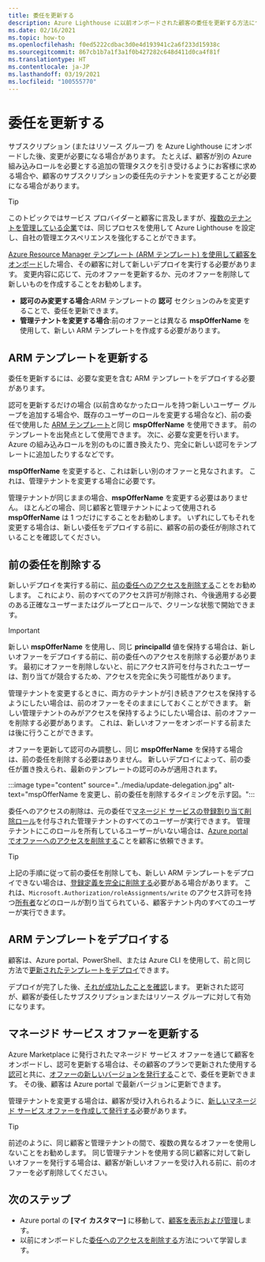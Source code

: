 ```yaml
---
title: 委任を更新する
description: Azure Lighthouse に以前オンボードされた顧客の委任を更新する方法について説明します。
ms.date: 02/16/2021
ms.topic: how-to
ms.openlocfilehash: f0ed5222cdbac3d0e4d193941c2a6f233d15938c
ms.sourcegitcommit: 867cb1b7a1f3a1f0b427282c648d411d0ca4f81f
ms.translationtype: HT
ms.contentlocale: ja-JP
ms.lasthandoff: 03/19/2021
ms.locfileid: "100555770"
---
```

# <a name="update-a-delegation"></a>委任を更新する

サブスクリプション (またはリソース グループ) を Azure Lighthouse にオンボードした後、変更が必要になる場合があります。 たとえば、顧客が別の Azure 組み込みロールを必要とする追加の管理タスクを引き受けるようにお客様に求める場合や、顧客のサブスクリプションの委任先のテナントを変更することが必要になる場合があります。

> [!TIP]
> このトピックではサービス プロバイダーと顧客に言及しますが、[複数のテナントを管理している企業](../concepts/enterprise.md)では、同じプロセスを使用して Azure Lighthouse を設定し、自社の管理エクスペリエンスを強化することができます。

[Azure Resource Manager テンプレート (ARM テンプレート) を使用して顧客をオンボード](onboard-customer.md)した場合、その顧客に対して新しいデプロイを実行する必要があります。 変更内容に応じて、元のオファーを更新するか、元のオファーを削除して新しいものを作成することをお勧めします。

- **認可のみ変更する場合**:ARM テンプレートの **認可** セクションのみを変更することで、委任を更新できます。
- **管理テナントを変更する場合**:前のオファーとは異なる **mspOfferName** を使用して、新しい ARM テンプレートを作成する必要があります。

## <a name="update-your-arm-template"></a>ARM テンプレートを更新する

委任を更新するには、必要な変更を含む ARM テンプレートをデプロイする必要があります。

認可を更新するだけの場合 (以前含めなかったロールを持つ新しいユーザー グループを追加する場合や、既存のユーザーのロールを変更する場合など)、前の委任で使用した [ARM テンプレート](onboard-customer.md#create-an-azure-resource-manager-template)と同じ **mspOfferName** を使用できます。 前のテンプレートを出発点として使用できます。 次に、必要な変更を行います。Azure の組み込みロールを別のものに置き換えたり、完全に新しい認可をテンプレートに追加したりするなどです。

**mspOfferName** を変更すると、これは新しい別のオファーと見なされます。 これは、管理テナントを変更する場合に必要です。

管理テナントが同じままの場合、**mspOfferName** を変更する必要はありません。 ほとんどの場合、同じ顧客と管理テナントによって使用される **mspOfferName** は 1 つだけにすることをお勧めします。 いずれにしてもそれを変更する場合は、新しい委任をデプロイする前に、顧客の前の委任が削除されていることを確認してください。

## <a name="remove-the-previous-delegation"></a>前の委任を削除する

新しいデプロイを実行する前に、[前の委任へのアクセスを削除する](remove-delegation.md)ことをお勧めします。 これにより、前のすべてのアクセス許可が削除され、今後適用する必要のある正確なユーザーまたはグループとロールで、クリーンな状態で開始できます。

> [!IMPORTANT]
> 新しい **mspOfferName** を使用し、同じ **principalId** 値を保持する場合は、新しいオファーをデプロイする前に、前の委任へのアクセスを削除する必要があります。 最初にオファーを削除しないと、前にアクセス許可を付与されたユーザーは、割り当てが競合するため、アクセスを完全に失う可能性があります。

管理テナントを変更するときに、両方のテナントが引き続きアクセスを保持するようにしたい場合は、前のオファーをそのままにしておくことができます。 新しい管理テナントのみがアクセスを保持するようにしたい場合は、前のオファーを削除する必要があります。 これは、新しいオファーをオンボードする前または後に行うことができます。

オファーを更新して認可のみ調整し、同じ **mspOfferName** を保持する場合は、前の委任を削除する必要はありません。 新しいデプロイによって、前の委任が置き換えられ、最新のテンプレートの認可のみが適用されます。

:::image type="content" source="../media/update-delegation.jpg" alt-text="mspOfferName を変更し、前の委任を削除するタイミングを示す図。":::

委任へのアクセスの削除は、元の委任で[マネージド サービスの登録割り当て削除ロール](../../role-based-access-control/built-in-roles.md#managed-services-registration-assignment-delete-role)を付与された管理テナントのすべてのユーザーが実行できます。 管理テナントにこのロールを所有しているユーザーがいない場合は、[Azure portal でオファーへのアクセスを削除する](view-manage-service-providers.md#add-or-remove-service-provider-offers)ことを顧客に依頼できます。

> [!TIP]
> 上記の手順に従って前の委任を削除しても、新しい ARM テンプレートをデプロイできない場合は、[登録定義を完全に削除する](/powershell/module/az.managedservices/remove-azmanagedservicesdefinition)必要がある場合があります。 これは、`Microsoft.Authorization/roleAssignments/write` のアクセス許可を持つ[所有者](../../role-based-access-control/built-in-roles.md#owner)などのロールが割り当てられている、顧客テナント内のすべてのユーザーが実行できます。  

## <a name="deploy-the-arm-template"></a>ARM テンプレートをデプロイする

顧客は、Azure portal、PowerShell、または Azure CLI を使用して、前と同じ方法で[更新されたテンプレートをデプロイ](onboard-customer.md#deploy-the-azure-resource-manager-templates)できます。

デプロイが完了した後、[それが成功したことを確認](onboard-customer.md#confirm-successful-onboarding)します。 更新された認可が、顧客が委任したサブスクリプションまたはリソース グループに対して有効になります。

## <a name="updating-managed-service-offers"></a>マネージド サービス オファーを更新する

Azure Marketplace に発行されたマネージド サービス オファーを通じて顧客をオンボードし、認可を更新する場合は、その顧客のプランで更新された使用する[認可](../../marketplace/plan-managed-service-offer.md)と共に、[オファーの新しいバージョンを発行する](../../marketplace/partner-center-portal/update-existing-offer.md)ことで、委任を更新できます。 その後、顧客は Azure portal で最新バージョンに更新できます。

管理テナントを変更する場合は、顧客が受け入れられるように、[新しいマネージド サービス オファーを作成して発行する](../../marketplace/plan-managed-service-offer.md)必要があります。

> [!TIP]
> 前述のように、同じ顧客と管理テナントの間で、複数の異なるオファーを使用しないことをお勧めします。 同じ管理テナントを使用する同じ顧客に対して新しいオファーを発行する場合は、顧客が新しいオファーを受け入れる前に、前のオファーを必ず削除してください。

## <a name="next-steps"></a>次のステップ

- Azure portal の **[マイ カスタマー]** に移動して、[顧客を表示および管理](view-manage-customers.md)します。
- 以前にオンボードした[委任へのアクセスを削除する](remove-delegation.md)方法について学習します。
